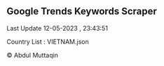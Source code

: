 

## Google Trends Keywords Scraper 
 
Last Update 12-05-2023 , 23:43:51

Country List :
VIETNAM.json



© Abdul Muttaqin 
